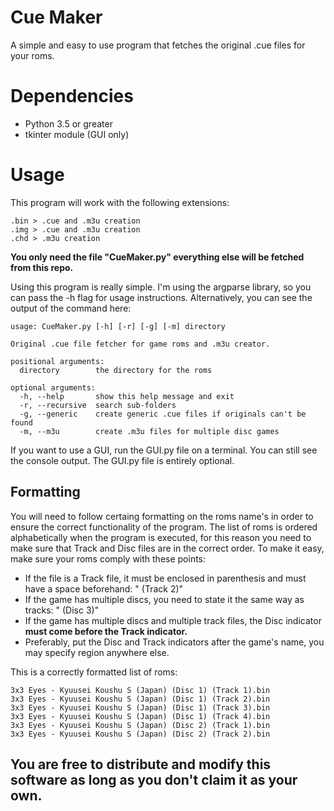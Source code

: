 # Cue Maker
A simple and easy to use program that fetches the original .cue files for your roms.

# Dependencies


* Python 3.5 or greater
* tkinter module (GUI only)


# Usage
This program will work with the following extensions:

```
.bin > .cue and .m3u creation
.img > .cue and .m3u creation
.chd > .m3u creation
```

**You only need the file "CueMaker.py" everything else will be fetched from this repo.**

Using this program is really simple. I'm using the argparse library, so you can pass the -h flag for usage instructions. Alternatively, you can see the output of the command here:

```
usage: CueMaker.py [-h] [-r] [-g] [-m] directory

Original .cue file fetcher for game roms and .m3u creator.

positional arguments:
  directory        the directory for the roms

optional arguments:
  -h, --help       show this help message and exit
  -r, --recursive  search sub-folders
  -g, --generic    create generic .cue files if originals can't be found
  -m, --m3u        create .m3u files for multiple disc games
```

If you want to use a GUI, run the GUI.py file on a terminal. You can still see the console output. The GUI.py file is entirely optional.

## Formatting

You will need to follow certaing formatting on the roms name's in order to ensure the correct functionality of the program. The list of roms is ordered alphabetically when the program is executed, for this reason you need to make sure that Track and Disc files are in the correct order. To make it easy, make sure your roms comply with these points:

* If the file is a Track file, it must be enclosed in parenthesis and must have a space beforehand: " (Track 2)"
* If the game has multiple discs, you need to state it the same way as tracks: " (Disc 3)"
* If the game has multiple discs and multiple track files, the Disc indicator **must come before the Track indicator.**
* Preferably, put the Disc and Track indicators after the game's name, you may specify region anywhere else.

This is a correctly formatted list of roms:

```
3x3 Eyes - Kyuusei Koushu S (Japan) (Disc 1) (Track 1).bin
3x3 Eyes - Kyuusei Koushu S (Japan) (Disc 1) (Track 2).bin
3x3 Eyes - Kyuusei Koushu S (Japan) (Disc 1) (Track 3).bin
3x3 Eyes - Kyuusei Koushu S (Japan) (Disc 1) (Track 4).bin
3x3 Eyes - Kyuusei Koushu S (Japan) (Disc 2) (Track 1).bin
3x3 Eyes - Kyuusei Koushu S (Japan) (Disc 2) (Track 2).bin
```

## You are free to distribute and modify this software as long as you don't claim it as your own.
